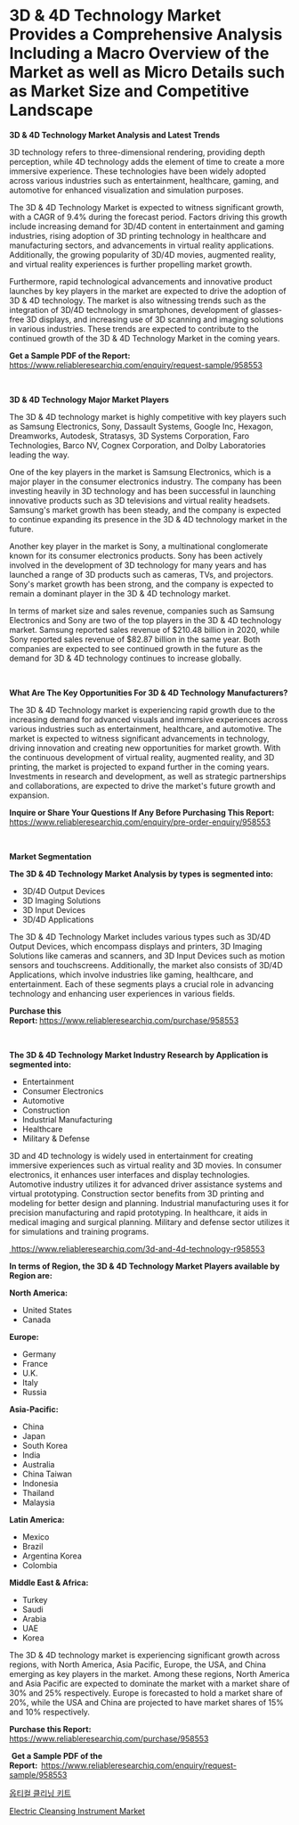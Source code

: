 <p><h1>3D & 4D Technology Market Provides a Comprehensive Analysis Including a Macro Overview of the Market as well as Micro Details such as Market Size and Competitive Landscape</h1></p><p><strong>3D & 4D Technology Market Analysis and Latest Trends</strong></p>
<p><p>3D technology refers to three-dimensional rendering, providing depth perception, while 4D technology adds the element of time to create a more immersive experience. These technologies have been widely adopted across various industries such as entertainment, healthcare, gaming, and automotive for enhanced visualization and simulation purposes.</p><p>The 3D & 4D Technology Market is expected to witness significant growth, with a CAGR of 9.4% during the forecast period. Factors driving this growth include increasing demand for 3D/4D content in entertainment and gaming industries, rising adoption of 3D printing technology in healthcare and manufacturing sectors, and advancements in virtual reality applications. Additionally, the growing popularity of 3D/4D movies, augmented reality, and virtual reality experiences is further propelling market growth.</p><p>Furthermore, rapid technological advancements and innovative product launches by key players in the market are expected to drive the adoption of 3D & 4D technology. The market is also witnessing trends such as the integration of 3D/4D technology in smartphones, development of glasses-free 3D displays, and increasing use of 3D scanning and imaging solutions in various industries. These trends are expected to contribute to the continued growth of the 3D & 4D Technology Market in the coming years.</p></p>
<p><strong>Get a Sample PDF of the Report:&nbsp;</strong> <a href="https://www.reliableresearchiq.com/enquiry/request-sample/958553">https://www.reliableresearchiq.com/enquiry/request-sample/958553</a></p>
<p>&nbsp;</p>
<p><strong>3D & 4D Technology Major Market Players</strong></p>
<p><p>The 3D & 4D technology market is highly competitive with key players such as Samsung Electronics, Sony, Dassault Systems, Google Inc, Hexagon, Dreamworks, Autodesk, Stratasys, 3D Systems Corporation, Faro Technologies, Barco NV, Cognex Corporation, and Dolby Laboratories leading the way. </p><p>One of the key players in the market is Samsung Electronics, which is a major player in the consumer electronics industry. The company has been investing heavily in 3D technology and has been successful in launching innovative products such as 3D televisions and virtual reality headsets. Samsung's market growth has been steady, and the company is expected to continue expanding its presence in the 3D & 4D technology market in the future.</p><p>Another key player in the market is Sony, a multinational conglomerate known for its consumer electronics products. Sony has been actively involved in the development of 3D technology for many years and has launched a range of 3D products such as cameras, TVs, and projectors. Sony's market growth has been strong, and the company is expected to remain a dominant player in the 3D & 4D technology market.</p><p>In terms of market size and sales revenue, companies such as Samsung Electronics and Sony are two of the top players in the 3D & 4D technology market. Samsung reported sales revenue of $210.48 billion in 2020, while Sony reported sales revenue of $82.87 billion in the same year. Both companies are expected to see continued growth in the future as the demand for 3D & 4D technology continues to increase globally.</p></p>
<p>&nbsp;</p>
<p><strong>What Are The Key Opportunities For 3D & 4D Technology Manufacturers?</strong></p>
<p><p>The 3D & 4D Technology market is experiencing rapid growth due to the increasing demand for advanced visuals and immersive experiences across various industries such as entertainment, healthcare, and automotive. The market is expected to witness significant advancements in technology, driving innovation and creating new opportunities for market growth. With the continuous development of virtual reality, augmented reality, and 3D printing, the market is projected to expand further in the coming years. Investments in research and development, as well as strategic partnerships and collaborations, are expected to drive the market's future growth and expansion.</p></p>
<p><strong>Inquire or Share Your Questions If Any Before Purchasing This Report:</strong> <a href="https://www.reliableresearchiq.com/enquiry/pre-order-enquiry/958553">https://www.reliableresearchiq.com/enquiry/pre-order-enquiry/958553</a></p>
<p>&nbsp;</p>
<p><strong>Market Segmentation</strong></p>
<p><strong>The 3D & 4D Technology Market Analysis by types is segmented into:</strong></p>
<p><ul><li>3D/4D Output Devices</li><li>3D Imaging Solutions</li><li>3D Input Devices</li><li>3D/4D Applications</li></ul></p>
<p><p>The 3D & 4D Technology Market includes various types such as 3D/4D Output Devices, which encompass displays and printers, 3D Imaging Solutions like cameras and scanners, and 3D Input Devices such as motion sensors and touchscreens. Additionally, the market also consists of 3D/4D Applications, which involve industries like gaming, healthcare, and entertainment. Each of these segments plays a crucial role in advancing technology and enhancing user experiences in various fields.</p></p>
<p><strong>Purchase this Report:&nbsp;</strong><a href="https://www.reliableresearchiq.com/purchase/958553">https://www.reliableresearchiq.com/purchase/958553</a></p>
<p>&nbsp;</p>
<p><strong>The 3D & 4D Technology Market Industry Research by Application is segmented into:</strong></p>
<p><ul><li>Entertainment</li><li>Consumer Electronics</li><li>Automotive</li><li>Construction</li><li>Industrial Manufacturing</li><li>Healthcare</li><li>Military & Defense</li></ul></p>
<p><p>3D and 4D technology is widely used in entertainment for creating immersive experiences such as virtual reality and 3D movies. In consumer electronics, it enhances user interfaces and display technologies. Automotive industry utilizes it for advanced driver assistance systems and virtual prototyping. Construction sector benefits from 3D printing and modeling for better design and planning. Industrial manufacturing uses it for precision manufacturing and rapid prototyping. In healthcare, it aids in medical imaging and surgical planning. Military and defense sector utilizes it for simulations and training programs.</p></p>
<p><a href="https://www.reliableresearchiq.com/3d-and-4d-technology-r958553">&nbsp;https://www.reliableresearchiq.com/3d-and-4d-technology-r958553</a></p>
<p><strong>In terms of Region, the 3D & 4D Technology Market Players available by Region are:</strong></p>
<p>
    <p> <strong> North America: </strong>
        <ul>
            <li>United States</li>
            <li>Canada</li>
        </ul>
        </p> 
    <p> <strong> Europe: </strong>
        <ul>
            <li>Germany</li>
            <li>France</li>
            <li>U.K.</li>
            <li>Italy</li>
            <li>Russia</li>
        </ul>
        </p> 
    <p> <strong> Asia-Pacific: </strong>
        <ul>
            <li>China</li>
            <li>Japan</li>
            <li>South Korea</li>
            <li>India</li>
            <li>Australia</li>
            <li>China Taiwan</li>
            <li>Indonesia</li>
            <li>Thailand</li>
            <li>Malaysia</li>
        </ul>
        </p> 
    <p> <strong> Latin America: </strong>
        <ul>
            <li>Mexico</li>
            <li>Brazil</li>
            <li>Argentina Korea</li>
            <li>Colombia</li>
        </ul>
        </p> 
    <p> <strong> Middle East & Africa: </strong>
        <ul>
            <li>Turkey</li>
            <li>Saudi</li>
            <li>Arabia</li>
            <li>UAE</li>
            <li>Korea</li>
        </ul>
    </p>
    </p>
<p><p>The 3D & 4D technology market is experiencing significant growth across regions, with North America, Asia Pacific, Europe, the USA, and China emerging as key players in the market. Among these regions, North America and Asia Pacific are expected to dominate the market with a market share of 30% and 25% respectively. Europe is forecasted to hold a market share of 20%, while the USA and China are projected to have market shares of 15% and 10% respectively.</p></p>
<p><strong>Purchase this Report: </strong><a href="https://www.reliableresearchiq.com/purchase/958553">https://www.reliableresearchiq.com/purchase/958553</a></p>
<p>&nbsp;<strong>Get a Sample PDF of the Report:&nbsp;&nbsp;</strong><a href="https://www.reliableresearchiq.com/enquiry/request-sample/958553">https://www.reliableresearchiq.com/enquiry/request-sample/958553</a></p>
<p><strong></strong></p>
<p><p><a href="https://github.com/vdhdwjyp90142/Market-Research-Report-List-3/blob/main/485247740931.md">옵티컬 클리닝 키트</a></p><p><a href="https://github.com/ChiragRP21/Market-Research-Report-List-5/blob/main/electric-cleansing-instrument-market.md">Electric Cleansing Instrument Market</a></p></p>